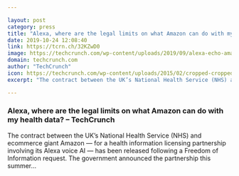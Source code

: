 ```yaml
---

layout: post
category: press
title: "Alexa, where are the legal limits on what Amazon can do with my health data?"
date: 2019-10-24 12:08:40
link: https://tcrn.ch/32KZwD0
image: https://techcrunch.com/wp-content/uploads/2019/09/alexa-echo-amazon-9250062.jpg?w=600
domain: techcrunch.com
author: "TechCrunch"
icon: https://techcrunch.com/wp-content/uploads/2015/02/cropped-cropped-favicon-gradient.png?w=180
excerpt: "The contract between the UK’s National Health Service (NHS) and ecommerce giant Amazon — for a health information licensing partnership involving its Alexa voice AI — has been released following a Freedom of Information request. The government announced the partnership this summer…"

---
```


### Alexa, where are the legal limits on what Amazon can do with my health data? – TechCrunch

The contract between the UK’s National Health Service (NHS) and ecommerce giant Amazon — for a health information licensing partnership involving its Alexa voice AI — has been released following a Freedom of Information request. The government announced the partnership this summer…